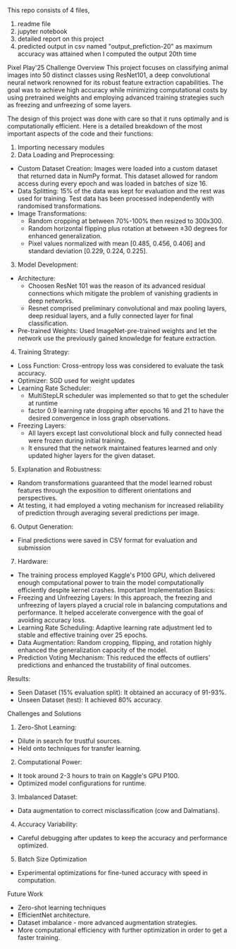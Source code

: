 This repo consists of 4 files, 
1. readme file
2. jupyter notebook
3. detailed report on this project
4. predicted output in csv named "output_prefiction-20" as maximum accuracy was attained when I computed the output 20th time


Pixel Play'25 Challenge
Overview
This project focuses on classifying animal images into 50 distinct classes using ResNet101, a deep convolutional neural network renowned for its robust feature extraction capabilities. The goal was to achieve high accuracy while minimizing computational costs by using pretrained weights and employing advanced training strategies such as freezing and unfreezing of some layers.

The design of this project was done with care so that it runs optimally and is computationally efficient. Here is a detailed breakdown of the most important aspects of the code and their functions:
1. Importing necessary modules
2. Data Loading and Preprocessing:
* Custom Dataset Creation: Images were loaded into a custom dataset that returned data in NumPy format. This dataset allowed for random access during every epoch and was loaded in batches of size 16.
* Data Splitting: 15% of the data was kept for evaluation and the rest was used for training. Test data has been processed independently with randomised transformations.
* Image Transformations:
  - Random cropping at between 70%-100% then resized to 300x300.
  - Random horizontal flipping plus rotation at between ±30 degrees for enhanced generalization.
  - Pixel values normalized with mean [0.485, 0.456, 0.406] and standard deviation [0.229, 0.224, 0.225].
3. Model Development:
* Architecture:
  - Choosen ResNet 101 was the reason of its advanced residual connections which mitigate the problem of vanishing gradients in deep networks.
  - Resnet comprised preliminary convolutional and max pooling layers, deep residual layers, and a fully connected layer for final classification.
* Pre-trained Weights: Used ImageNet-pre-trained weights and let the network use the previously gained knowledge for feature extraction.
4. Training Strategy:
* Loss Function: Cross-entropy loss was considered to evaluate the task accuracy.
* Optimizer: SGD used for weight updates
* Learning Rate Scheduler:
  - MultiStepLR scheduler was implemented so that to get the scheduler at runtime
  - factor 0.9 learning rate dropping after epochs 16 and 21 to have the desired convergence in loss graph observations.
* Freezing Layers:
  - All layers except last convolutional block and fully connected head were frozen during initial training.
  - It ensured that the network maintained features learned and only updated higher layers for the given dataset.
5. Explanation and Robustness:
* Random transformations guaranteed that the model learned robust features through the exposition to different orientations and perspectives.
* At testing, it had employed a voting mechanism for increased reliability of prediction through averaging several predictions per image.
6. Output Generation:
* Final predictions were saved in CSV format for evaluation and submission
7. Hardware:
* The training process employed Kaggle's P100 GPU, which delivered enough computational power to train the model computationally efficiently despite kernel crashes.
Important Implementation Basics:
* Freezing and Unfreezing Layers: In this approach, the freezing and unfreezing of layers played a crucial role in balancing computations and performance. It helped accelerate convergence with the goal of avoiding accuracy loss.
* Learning Rate Scheduling: Adaptive learning rate adjustment led to stable and effective training over 25 epochs.
* Data Augmentation: Random cropping, flipping, and rotation highly enhanced the generalization capacity of the model.
* Prediction Voting Mechanism: This reduced the effects of outliers' predictions and enhanced the trustability of final outcomes.

Results:

* Seen Dataset (15% evaluation split): It obtained an accuracy of 91-93%.
* Unseen Dataset (test): It achieved 80% accuracy.

Challenges and Solutions
1. Zero-Shot Learning:
* Dilute in search for trustful sources.
* Held onto techniques for transfer learning.
2. Computational Power:
* It took around 2-3 hours to train on Kaggle's GPU P100.
* Optimized model configurations for runtime.
3. Imbalanced Dataset:
* Data augmentation to correct misclassification (cow and Dalmatians).
4. Accuracy Variability:
* Careful debugging after updates to keep the accuracy and performance optimized.
5. Batch Size Optimization
* Experimental optimizations for fine-tuned accuracy with speed in computation.

Future Work
*	Zero-shot learning techniques
*	EfficientNet architecture.
*	Dataset imbalance - more advanced augmentation strategies.
*	More computational efficiency with further optimization in order to get a faster training.
